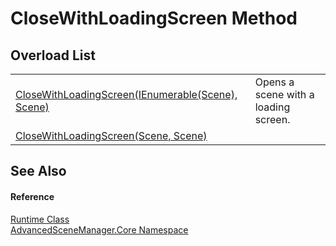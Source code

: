 # CloseWithLoadingScreen Method


## Overload List
<table>
<tr>
<td><a href="M_AdvancedSceneManager_Core_Runtime_CloseWithLoadingScreen_1.md">CloseWithLoadingScreen(IEnumerable(Scene), Scene)</a></td>
<td>Opens a scene with a loading screen.</td></tr>
<tr>
<td><a href="M_AdvancedSceneManager_Core_Runtime_CloseWithLoadingScreen.md">CloseWithLoadingScreen(Scene, Scene)</a></td>
<td> </td></tr>
</table>

## See Also


#### Reference
<a href="T_AdvancedSceneManager_Core_Runtime.md">Runtime Class</a>  
<a href="N_AdvancedSceneManager_Core.md">AdvancedSceneManager.Core Namespace</a>  
